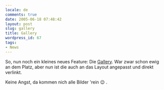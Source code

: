 ```yaml
---
locale: de
comments: true
date: 2005-06-18 07:48:42
layout: post
slug: gallery
title: Gallery
wordpress_id: 67
tags:
- News
---
```


So, nun noch ein kleines neues Feature: Die
[Gallery](http://gallery.wannawork.de). War zwar schon ewig an dem Platz, aber
nun ist die auch an das Layout angepasst und direkt verlinkt.

Keine Angst, da kommen nich alle Bilder 'rein :wink: .
